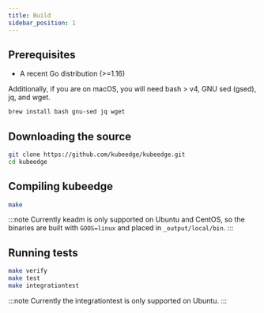 ```yaml
---
title: Build
sidebar_position: 1
---
```


## Prerequisites

* A recent Go distribution (>=1.16)

Additionally, if you are on macOS, you will need bash > v4, GNU sed (gsed), jq, and wget.

```bash
brew install bash gnu-sed jq wget
```

## Downloading the source

```bash
git clone https://github.com/kubeedge/kubeedge.git
cd kubeedge
```

## Compiling kubeedge

```bash
make
```

:::note
Currently keadm is only supported on Ubuntu and CentOS, so the binaries are built with `GOOS=linux` and placed in 
`_output/local/bin`.
:::

## Running tests

```bash
make verify
make test
make integrationtest
```

:::note
Currently the integrationtest is only supported on Ubuntu.
:::
